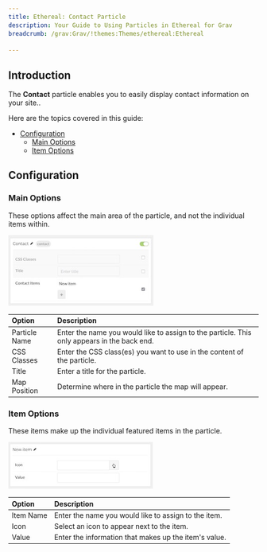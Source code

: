 ```yaml
---
title: Ethereal: Contact Particle
description: Your Guide to Using Particles in Ethereal for Grav
breadcrumb: /grav:Grav/!themes:Themes/ethereal:Ethereal

---
```


## Introduction

The **Contact** particle enables you to easily display contact information on your site..

Here are the topics covered in this guide:

* [Configuration](#configuration)
    - [Main Options](#main-options)
    - [Item Options](#item-options)

## Configuration

### Main Options 

These options affect the main area of the particle, and not the individual items within.

![](assets/particle_contact2.jpeg)

| Option        | Description                                                                                 |
| :-----        | :-----                                                                                      |
| Particle Name | Enter the name you would like to assign to the particle. This only appears in the back end. |
| CSS Classes   | Enter the CSS class(es) you want to use in the content of the particle.                     |
| Title         | Enter a title for the particle.                                                             |
| Map Position  | Determine where in the particle the map will appear.                                        |

### Item Options

These items make up the individual featured items in the particle.

![](assets/particle_contact3.jpeg)

| Option            | Description                                                                           |
| :-----            | :-----                                                                                |
| Item Name         | Enter the name you would like to assign to the item.                                  |
| Icon              | Select an icon to appear next to the item.                                            |
| Value             | Enter the information that makes up the item's value.                                 |